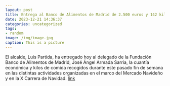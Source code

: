 ```yaml
---
layout: post
title: Entrega al Banco de Alimentos de Madrid de 2.500 euros y 142 kilos de comida
date: 2023-12-21 14:36:37
categories: uncategorized
tags:
- random
image: /img/image.jpg
caption: This is a picture
---
```

El alcalde, Luis Partida, ha entregado hoy al delegado de la Fundación Banco de Alimentos de Madrid, José Ángel Armada Sarria, la cuantía económica y kilos de comida recogidos durante este pasado fin de semana en las distintas actividades organizadas en el marco del Mercado Navideño y en la X Carrera de Navidad.   [link](https://www.ayto-villacanada.es/noticias/entrega-al-banco-de-alimentos-de-madrid-de-2-500-euros-y-142-kilos-de-comida/)
